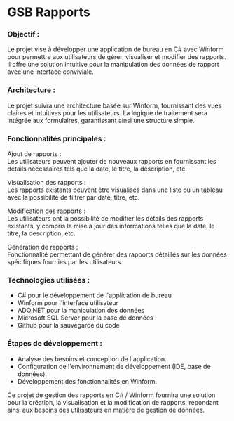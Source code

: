 # GSB Rapports

### Objectif :
Le projet vise à développer une application de bureau en C# avec Winform pour permettre aux utilisateurs de gérer, visualiser et modifier des rapports. Il offre une solution intuitive pour la manipulation des données de rapport avec une interface conviviale.

### Architecture :
Le projet suivra une architecture basée sur Winform, fournissant des vues claires et intuitives pour les utilisateurs. La logique de traitement sera intégrée aux formulaires, garantissant ainsi une structure simple.

### Fonctionnalités principales :

Ajout de rapports :  <br>
Les utilisateurs peuvent ajouter de nouveaux rapports en fournissant les détails nécessaires tels que la date, le titre, la description, etc.

Visualisation des rapports :  <br>
Les rapports existants peuvent être visualisés dans une liste ou un tableau avec la possibilité de filtrer par date, titre, etc.

Modification des rapports :  <br> 
Les utilisateurs ont la possibilité de modifier les détails des rapports existants, y compris la mise à jour des informations telles que la date, le titre, la description, etc.

Génération de rapports :  <br> 
Fonctionnalité permettant de générer des rapports détaillés sur les données spécifiques fournies par les utilisateurs.

### Technologies utilisées :

- C# pour le développement de l'application de bureau
- Winform pour l'interface utilisateur
- ADO.NET pour la manipulation des données
- Microsoft SQL Server pour la base de données
- Github pour la sauvegarde du code

### Étapes de développement :

- Analyse des besoins et conception de l'application.
- Configuration de l'environnement de développement (IDE, base de données).
- Développement des fonctionnalités en Winform.

Ce projet de gestion des rapports en C# / Winform fournira une solution pour la création, la visualisation et la modification de rapports, répondant ainsi aux besoins des utilisateurs en matière de gestion de données.
